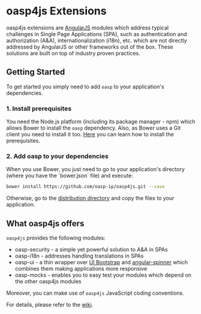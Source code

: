oasp4js Extensions
==========

oasp4js extensions are [AngularJS](https://angularjs.org/) modules which address typical challenges in Single Page Applications (SPA), such as authentication and authorization (A&A), internationalization (i18n), etc. which are not directly addressed by AngularJS or other frameworks out of the box. These solutions are built on top of industry proven practices.

Getting Started
-----------------------

To get started you simply need to add `oasp` to your application's dependencies.

### 1. Install prerequisites
You need the Node.js platform (including its package manager - npm) which allows Bower to install the `oasp` dependency. Also, as Bower uses a Git client you need to install it too. [Here](https://github.com/oasp/oasp4js-app-template/wiki/Prerequisites) you can learn how to install the prerequisites.
     
### 2. Add oasp to your dependencies 
When you use Bower, you just need to go to your application's directory (where you have the ´bower.json´ file) and execute:

```bash
bower install https://github.com/oasp-ip/oasp4js.git --save
```

Otherwise, go to the [distribution directory](https://github.com/oasp-ip/oasp4js/tree/master/dist) and copy the files to your application. 

What oasp4js offers
-----------------------

`oasp4js` provides the following modules:

* oasp-security - a simple yet powerful solution to A&A in SPAs 
* oasp-i18n - addresses handling translations in SPAs 
* oasp-ui - a thin wrapper over [UI Bootstrap](http://angular-ui.github.io/bootstrap/) and [angular-spinner](https://github.com/urish/angular-spinner) which combines them making applications more responsive
* oasp-mocks - enables you to easy test your modules which depend on the other oasp4js modules 

Moreover, you can make use of `oasp4js` JavaScript coding conventions. 

For details, please refer to the [wiki](https://github.com/oasp/oasp4js/wiki). 
